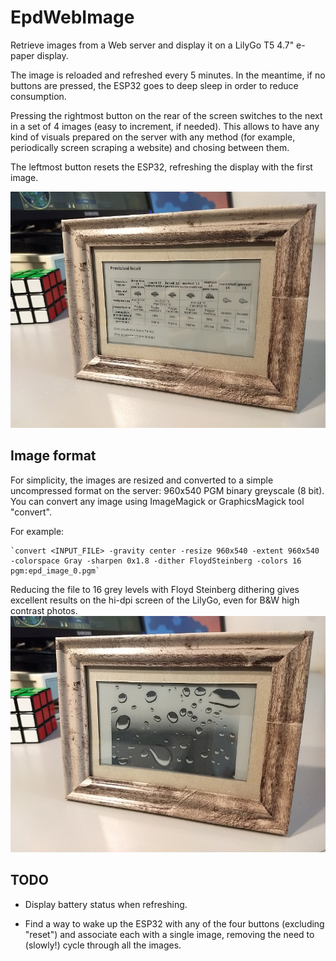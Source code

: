# EpdWebImage
Retrieve images from a Web server and display it on a LilyGo T5 4.7" e-paper display.

The image is reloaded and refreshed every 5 minutes. In the meantime, if no buttons are pressed, the ESP32 goes to deep sleep in order to reduce consumption.

Pressing the rightmost button on the rear of the screen switches to the next in a set of 4 images (easy to increment, if needed). This allows to have any kind of visuals prepared on the server with any method (for example, periodically screen scraping a website) and chosing between them.

The leftmost button resets the ESP32, refreshing the display with the first image.

![image from website](meteo_venezia.jpg)
## Image format

For simplicity, the images are resized and converted to a simple uncompressed format on the server: 960x540 PGM binary greyscale (8 bit).
You can convert any image using ImageMagick or GraphicsMagick tool "convert".

For example:

    `convert <INPUT_FILE> -gravity center -resize 960x540 -extent 960x540 -colorspace Gray -sharpen 0x1.8 -dither FloydSteinberg -colors 16 pgm:epd_image_0.pgm`

Reducing the file to 16 grey levels with Floyd Steinberg dithering gives excellent results on the hi-dpi screen of the LilyGo, even for B&W high contrast photos.
![weather image](fine_art.jpg)

## TODO

- Display battery status when refreshing.

- Find a way to wake up the ESP32 with any of the four buttons (excluding "reset") and associate each with a single image, removing the need to (slowly!) cycle through all the images.
